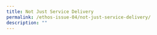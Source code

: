 ```yaml
---
title: Not Just Service Delivery
permalink: /ethos-issue-04/not-just-service-delivery/
description: ""
---
```

